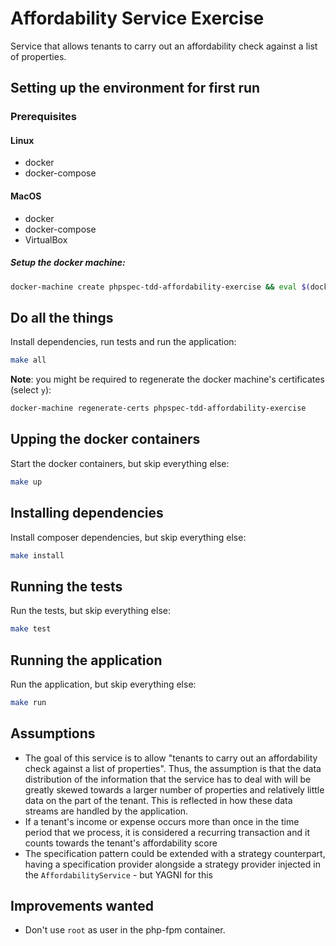 # Affordability Service Exercise

Service that allows tenants to carry out an affordability check against a list of properties.

## Setting up the environment for first run

### Prerequisites

#### Linux

- docker
- docker-compose

#### MacOS

- docker
- docker-compose
- VirtualBox

##### Setup the docker machine:
```bash
docker-machine create phpspec-tdd-affordability-exercise && eval $(docker-machine env phpspec-tdd-affordability-exercise)
```

## Do all the things

Install dependencies, run tests and run the application:
```bash
make all
```

**Note**: you might be required to regenerate the docker machine's certificates (select `y`):
```bash
docker-machine regenerate-certs phpspec-tdd-affordability-exercise
```

## Upping the docker containers

Start the docker containers, but skip everything else:
```bash
make up
```

## Installing dependencies

Install composer dependencies, but skip everything else:
```bash
make install
```

## Running the tests

Run the tests, but skip everything else:
```bash
make test
```

## Running the application

Run the application, but skip everything else:
```bash
make run
```

## Assumptions

- The goal of this service is to allow "tenants to carry out an affordability check against a list of properties".
Thus, the assumption is that the data distribution of the information that the service has to deal with will be 
greatly skewed towards a larger number of properties and relatively little data on the part of the tenant.
This is reflected in how these data streams are handled by the application.
- If a tenant's income or expense occurs more than once in the time period that we process, it is considered a recurring
transaction and it counts towards the tenant's affordability score
- The specification pattern could be extended with a strategy counterpart, having a specification provider alongside a 
strategy provider injected in the `AffordabilityService` - but YAGNI for this

## Improvements wanted
- Don't use `root` as user in the php-fpm container.
